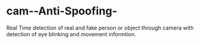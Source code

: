 # cam--Anti-Spoofing-
Real Time detection of real and fake person or object through camera with detection of eye blinking and movement informtion.

